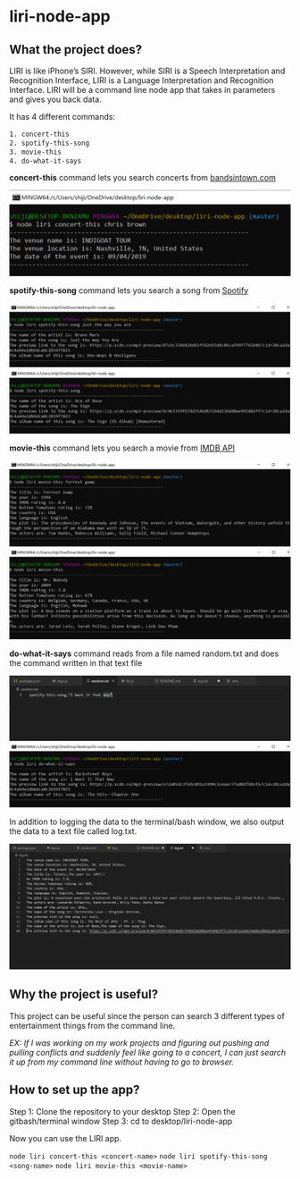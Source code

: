 # liri-node-app


## What the project does?

LIRI is like iPhone’s SIRI. However, while SIRI is a Speech Interpretation and Recognition Interface, LIRI is a Language Interpretation and Recognition Interface. LIRI will be a command line node app that takes in parameters and gives you back data.

It has 4 different commands:

    1. concert-this
    2. spotify-this-song
    3. movie-this
    4. do-what-it-says

**concert-this** command lets you search concerts from [bandsintown.com](bandsintown.com)

![example](./images/concert-this.PNG)

**spotify-this-song** command lets you search a song from [Spotify](spotify.com)

![example](./images/spotify-this-song.PNG)
![example](./images/spotify-this-song-1.PNG)

**movie-this** command lets you search a movie from [IMDB API](imdb.com)

![example](./images/movie-this.PNG)
![example](./images/movie-this-1.PNG)

**do-what-it-says** command reads from a file named random.txt and does the command written in that text file

![example](./images/random-txt.PNG)
![example](./images/do-what-it-says.PNG)


In addition to logging the data to the terminal/bash window, we also output the data to a text file called log.txt.

![log-text](./images/log-txt.PNG)

## Why the project is useful?

This project can be useful since the person can search 3 different types of entertainment things from the command line.

*EX: If I was working on my work projects and figuring out pushing and pulling conflicts and suddenly feel like going to a concert, I can just search it up from my command line without having to go to browser.*

## How to set up the app?

Step 1: Clone the repository to your desktop
Step 2: Open the gitbash/terminal window
Step 3: cd to desktop/liri-node-app

Now you can use the LIRI app.

`node liri concert-this <concert-name>`
`node liri spotify-this-song <song-name>`
`node liri movie-this <movie-name>`
